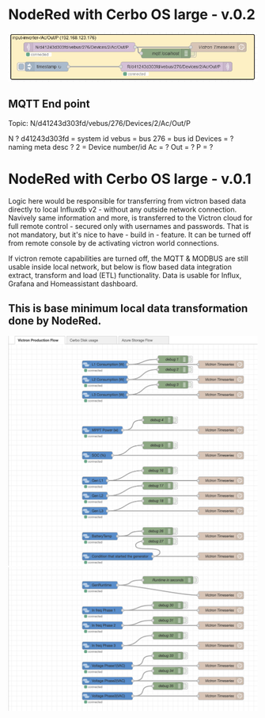 # NodeRed with Cerbo OS large - v.0.2
![alt text](image-3.png)
## MQTT End point 
Topic: N/d41243d303fd/vebus/276/Devices/2/Ac/Out/P

N   ?
d41243d303fd = system id
vebus = bus
276 = bus id
Devices = ? naming meta desc ?
2 = Device number/id
Ac = ?
Out = ?
P = ?

# NodeRed with Cerbo OS large - v.0.1
Logic here would be responsible for transferring from victron based data directly to local Influxdb v2 - without any outside network connection.  Navively same information and more, is transferred to the Victron cloud for full remote control - secured only with usernames and passwords. That is not mandatory, but it's nice to have - build in - feature. It can be turned off from remote console by de activating victron world connections.

If victron remote capabilities are turned off, the MQTT & MODBUS are still usable inside local network, but below is flow based data integration extract, transform and load (ETL) functionality. Data is usable for Influx, Grafana and Homeassistant dashboard.

## This is base minimum local data transformation done by NodeRed.
![Alt text](image.png)
![Alt text](image-1.png)

